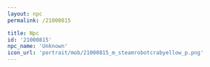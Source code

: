 ```yaml
---
layout: npc
permalink: /21000815

title: Npc
id: '21000815'
npc_name: 'Unknown'
icon_url: 'portrait/mob/21000815_m_steamrobotcrabyellow_p.png'
---
```

